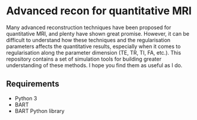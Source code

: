 # Advanced recon for quantitative MRI
Many advanced reconstruction techniques have been proposed for quantitative MRI, and plenty have shown great promise. However, it can be difficult to understand how these techniques and the regularisation parameters affects the quantitative results, especially when it comes to regularisation along the parameter dimension (TE, TR, TI, FA, etc.). This repository contains a set of simulation tools for building greater understanding of these methods. I hope you find them as useful as I do.

## Requirements
- Python 3
- BART
- BART Python library
